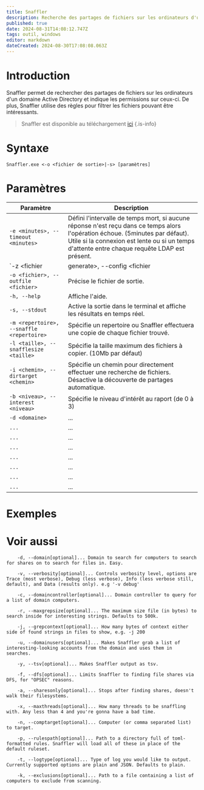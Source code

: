 ```yaml
---
title: Snaffler
description: Recherche des partages de fichiers sur les ordinateurs d'un domaine Active Directory et indique les permissions sur ceux-ci. De plus, Snaffler utilise des règles pour filtrer les fichiers pouvant être intéressants.
published: true
date: 2024-08-31T14:08:12.747Z
tags: outil, windows
editor: markdown
dateCreated: 2024-08-30T17:08:08.063Z
---
```


# Introduction

Snaffler permet de rechercher des partages de fichiers sur les ordinateurs d'un domaine Active Directory et indique les permissions sur ceux-ci. De plus, Snaffler utilise des règles pour filtrer les fichiers pouvant être intéressants.

>  Snaffler est disponible au téléchargement [ici](https://github.com/SnaffCon/Snaffler)
{.is-info}

# Syntaxe

`Snaffler.exe <-o <fichier de sortie>|-s> [paramètres]`

# Paramètres

| Paramètre | Description |
| --------- | ----------- |
| `-e <minutes>, --timeout <minutes>`     | Défini l'intervalle de temps mort, si aucune réponse n'est reçu dans ce temps alors l'opération échoue. (5minutes par défaut). Utile si la connexion est lente ou si un temps d'attente entre chaque requête LDAP est présent.        |
| `-z <fichier|generate>, --config <fichier|generate>` | Chemin vers un fichier de configuration au format .toml, Si le paramètre est utilisé avec le terme "generate" alors un fichier sera créer.  |
| `-o <fichier>, --outfile <fichier>` | Précise le fichier de sortie. |
| `-h, --help` | Affiche l'aide. |
| `-s, --stdout` | Active la sortie dans le terminal et affiche les résultats en temps réel. |
| `-m <repertoire>, --snaffle <repertoire>` | Spécifie un repertoire ou Snaffler effectuera une copie de chaque fichier trouvé. |
| `-l <taille>, --snafflesize <taille>` | Spécifie la taille maximum des fichiers à copier. (10Mb par défaut) |
| `-i <chemin>, --dirtarget <chemin>` | Spécifie un chemin pour directement effectuer une recherche de fichiers. Désactive la découverte de partages automatique. |
| `-b <niveau>, --interest <niveau>` | Spécifie le niveau d'intérêt au raport (de 0 à 3) |
| `-d <domaine>` | ... |
| `...` | ... |
| `...` | ... |
| `...` | ... |
| `...` | ... |
| `...` | ... |
| `...` | ... |
| `...` | ... |

# Exemples

# Voir aussi

        -d, --domain[optional]... Domain to search for computers to search for shares on to search for files in. Easy.

        -v, --verbosity[optional]... Controls verbosity level, options are Trace (most verbose), Debug (less verbose), Info (less verbose still, default), and Data (results only). e.g '-v debug'

        -c, --domaincontroller[optional]... Domain controller to query for a list of domain computers.

        -r, --maxgrepsize[optional]... The maximum size file (in bytes) to search inside for interesting strings. Defaults to 500k.

        -j, --grepcontext[optional]... How many bytes of context either side of found strings in files to show, e.g. -j 200

        -u, --domainusers[optional]... Makes Snaffler grab a list of interesting-looking accounts from the domain and uses them in searches.

        -y, --tsv[optional]... Makes Snaffler output as tsv.

        -f, --dfs[optional]... Limits Snaffler to finding file shares via DFS, for "OPSEC" reasons.

        -a, --sharesonly[optional]... Stops after finding shares, doesn't walk their filesystems.

        -x, --maxthreads[optional]... How many threads to be snaffling with. Any less than 4 and you're gonna have a bad time.

        -n, --comptarget[optional]... Computer (or comma separated list) to target.

        -p, --rulespath[optional]... Path to a directory full of toml-formatted rules. Snaffler will load all of these in place of the default ruleset.

        -t, --logtype[optional]... Type of log you would like to output. Currently supported options are plain and JSON. Defaults to plain.

        -k, --exclusions[optional]... Path to a file containing a list of computers to exclude from scanning.
